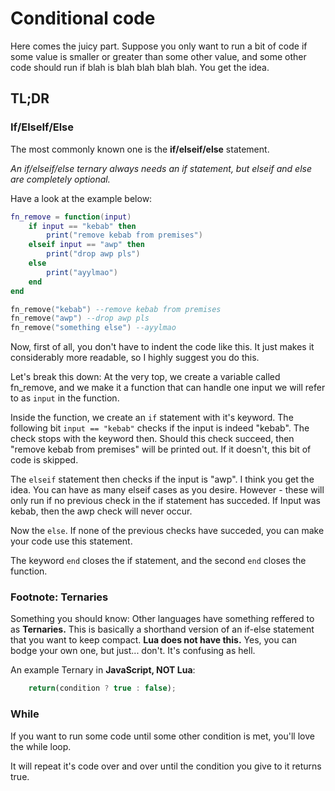 # Conditional code
Here comes the juicy part. Suppose you only want to run a bit of code if some value is smaller or greater than some other value, and some other code should run if blah is blah blah blah blah. You get the idea.

## TL;DR

### If/ElseIf/Else
The most commonly known one is the **if/elseif/else** statement.

*An if/elseif/else ternary always needs an if statement, but elseif and else are completely optional.*

Have a look at the example below:

```lua
fn_remove = function(input)
    if input == "kebab" then
        print("remove kebab from premises")
    elseif input == "awp" then
        print("drop awp pls")
    else
        print("ayylmao")
    end
end

fn_remove("kebab") --remove kebab from premises
fn_remove("awp") --drop awp pls
fn_remove("something else") --ayylmao
```

Now, first of all, you don't have to indent the code like this. It just makes it considerably more readable, so I highly suggest you do this.

Let's break this down:
At the very top, we create a variable called fn_remove, and we make it a function that can handle one input we will refer to as `input` in the function.

Inside the function, we create an `if` statement with it's keyword. The following bit `input == "kebab"` checks if the input is indeed "kebab".  The check stops with the keyword then. Should this check succeed, then "remove kebab from premises" will be printed out. If it doesn't, this bit of code is skipped.

The `elseif` statement then checks if the input is "awp". I think you get the idea. You can have as many elseif cases as you desire. However - these will only run if no previous check in the if statement has succeded. If Input was kebab, then the awp check will never occur.

Now the `else`. If none of the previous checks have succeded, you can make your code use this statement.

The keyword `end` closes the if statement, and the second `end` closes the function.

### Footnote: Ternaries

Something you should know: Other languages have something reffered to as **Ternaries.** This is basically a shorthand version of an if-else statement that you want to keep compact. **Lua does not have this.** Yes, you can bodge your own one, but just... don't. It's confusing as hell.

An example Ternary in **JavaScript, NOT Lua**:
```js
    return(condition ? true : false);
```

### While
If you want to run some code until some other condition is met, you'll love the while loop.

It will repeat it's code over and over until the condition you give to it returns true.

```lua

```